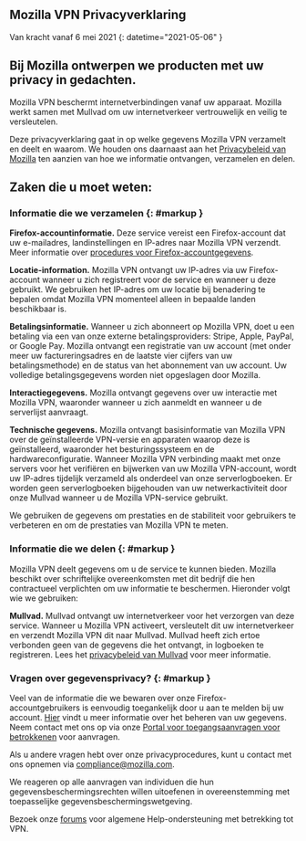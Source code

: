 ## <span class="privacy-header-firefox">Mozilla VPN</span> <span class="privacy-header-policy">Privacyverklaring</span>

Van kracht vanaf 6 mei 2021
{: datetime="2021-05-06" }

## Bij Mozilla ontwerpen we producten met uw privacy in gedachten.

Mozilla VPN beschermt internetverbindingen vanaf uw apparaat. Mozilla werkt samen met Mullvad om uw internetverkeer vertrouwelijk en veilig te versleutelen.

Deze privacyverklaring gaat in op welke gegevens Mozilla VPN verzamelt en deelt en waarom. We houden ons daarnaast aan het [Privacybeleid van Mozilla](https://www.mozilla.org/privacy/) ten aanzien van hoe we informatie ontvangen, verzamelen en delen.

## Zaken die u moet weten:

### Informatie die we verzamelen {: #markup }

__Firefox-accountinformatie.__ Deze service vereist een Firefox-account dat uw e-mailadres, landinstellingen en IP-adres naar Mozilla VPN verzendt. Meer informatie over [procedures voor Firefox-accountgegevens](https://www.mozilla.org/privacy/firefox/#firefox-accounts-join-firefox).

__Locatie-information.__ Mozilla VPN ontvangt uw IP-adres via uw Firefox-account wanneer u zich registreert voor de service en wanneer u deze gebruikt. We gebruiken het IP-adres om uw locatie bij benadering te bepalen omdat Mozilla VPN momenteel alleen in bepaalde landen beschikbaar is.

__Betalingsinformatie.__ Wanneer u zich abonneert op Mozilla VPN, doet u een betaling via een van onze externe betalingsproviders: Stripe, Apple, PayPal, or Google Pay. Mozilla ontvangt een registratie van uw account (met onder meer uw factureringsadres en de laatste vier cijfers van uw betalingsmethode) en de status van het abonnement van uw account. Uw volledige betalingsgegevens worden niet opgeslagen door Mozilla. 

__Interactiegegevens.__ Mozilla ontvangt gegevens over uw interactie met Mozilla VPN, waaronder wanneer u zich aanmeldt en wanneer u de serverlijst aanvraagt.

__Technische gegevens.__ Mozilla ontvangt basisinformatie van Mozilla VPN over de geïnstalleerde VPN-versie en apparaten waarop deze is geïnstalleerd, waaronder het besturingssysteem en de hardwareconfiguratie. Wanneer Mozilla VPN verbinding maakt met onze servers voor het verifiëren en bijwerken van uw Mozilla VPN-account, wordt uw IP-adres tijdelijk verzameld als onderdeel van onze serverlogboeken. Er worden geen serverlogboeken bijgehouden van uw netwerkactiviteit door onze Mullvad wanneer u de Mozilla VPN-service gebruikt.

We gebruiken de gegevens om prestaties en de stabiliteit voor gebruikers te verbeteren en om de prestaties van Mozilla VPN te meten.

### Informatie die we delen {: #markup }

Mozilla VPN deelt gegevens om u de service te kunnen bieden. Mozilla beschikt over schriftelijke overeenkomsten met dit bedrijf die hen contractueel verplichten om uw informatie te beschermen. Hieronder volgt wie we gebruiken:

__Mullvad.__ Mullvad ontvangt uw internetverkeer voor het verzorgen van deze service. Wanneer u Mozilla VPN activeert, versleutelt dit uw internetverkeer en verzendt Mozilla VPN dit naar Mullvad. Mullvad heeft zich ertoe verbonden geen van de gegevens die het ontvangt, in logboeken te registreren. Lees het [privacybeleid van Mullvad](https://mullvad.net/help/no-logging-data-policy/) voor meer informatie.

### Vragen over gegevensprivacy? {: #markup }

Veel van de informatie die we bewaren over onze Firefox-accountgebruikers is eenvoudig toegankelijk door u aan te melden bij uw account. [Hier](https://support.mozilla.org/products/privacy-and-security/user-control) vindt u meer informatie over het beheren van uw gegevens. Neem contact met ons op via onze [Portal voor toegangsaanvragen voor betrokkenen](https://privacyportal.onetrust.com/webform/1350748f-7139-405c-8188-22740b3b5587/4ba08202-2ede-4934-a89e-f0b0870f95f0) voor aanvragen.

Als u andere vragen hebt over onze privacyprocedures, kunt u contact met ons opnemen via compliance@mozilla.com.

We reageren op alle aanvragen van individuen die hun gegevensbeschermingsrechten willen uitoefenen in overeenstemming met toepasselijke gegevensbeschermingswetgeving.

Bezoek onze [forums](https://support.mozilla.org/) voor algemene Help-ondersteuning met betrekking tot VPN.
